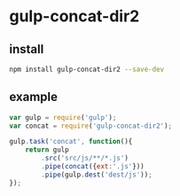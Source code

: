 # gulp-concat-dir2

## install
```sh
npm install gulp-concat-dir2 --save-dev
```

## example
```js
var gulp = require('gulp');
var concat = require('gulp-concat-dir2');

gulp.task('concat', function(){
	return gulp
		.src('src/js/**/*.js')
		.pipe(concat({ext:'.js'}))
		.pipe(gulp.dest('dest/js'));
});
```